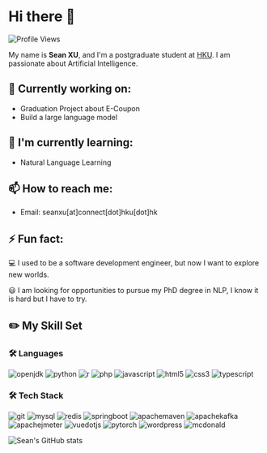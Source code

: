 # Hi there 👋
![Profile Views](https://komarev.com/ghpvc/?username=seanxuu&color=brightgreen)

My name is **Sean XU**, and I'm a postgraduate student at [HKU](https://www.hku.hk/). I am passionate about Artificial Intelligence.

## 🔭 Currently working on:

- Graduation Project about E-Coupon
- Build a large language model

## 🌱 I'm currently learning:

- Natural Language Learning

## 📫 How to reach me:

- Email: seanxu[at]connect[dot]hku[dot]hk

## ⚡ Fun fact:

💻  I used to be a software development engineer, but now I want to explore new worlds.

😃  I am looking for opportunities to pursue my PhD degree in NLP, I know it is hard but I have to try.


## ✏️ My Skill Set
### 🛠️ Languages
![openjdk](https://img.shields.io/badge/Java-ED8B00?style=for-the-badge&logo=openjdk&logoColor=white)
![python](https://img.shields.io/badge/Python-3776AB?style=for-the-badge&logo=python&logoColor=white)
![r](https://img.shields.io/badge/r-276DC3?style=for-the-badge&logo=r&logoColor=white)
![php](https://img.shields.io/badge/php-777BB4?style=for-the-badge&logo=php&logoColor=white)
![javascript](https://img.shields.io/badge/javascript-F7DF1E?style=for-the-badge&logo=javascript&logoColor=white)
![html5](https://img.shields.io/badge/html5-E34F26?style=for-the-badge&logo=html5&logoColor=white)
![css3](https://img.shields.io/badge/css3-1572B6?style=for-the-badge&logo=css3&logoColor=white)
![typescript](https://img.shields.io/badge/typescript-3178C6?style=for-the-badge&logo=typescript&logoColor=white)



### 🛠️ Tech Stack
![git](https://img.shields.io/badge/git-F05032?style=for-the-badge&logo=git&logoColor=white)
![mysql](https://img.shields.io/badge/mysql-4479A1?style=for-the-badge&logo=mysql&logoColor=white)
![redis](https://img.shields.io/badge/redis-DC382D?style=for-the-badge&logo=redis&logoColor=white)
![springboot](https://img.shields.io/badge/springboot-6DB33F?style=for-the-badge&logo=springboot&logoColor=white)
![apachemaven](https://img.shields.io/badge/maven-C71A36?style=for-the-badge&logo=apachemaven&logoColor=white)
![apachekafka](https://img.shields.io/badge/kafka-231F20?style=for-the-badge&logo=apachekafka&logoColor=white)
![apachejmeter](https://img.shields.io/badge/jmeter-D22128?style=for-the-badge&logo=apachejmeter&logoColor=white)
![vuedotjs](https://img.shields.io/badge/vuedotjs-4FC08D?style=for-the-badge&logo=vuedotjs&logoColor=white)
![pytorch](https://img.shields.io/badge/PyTorch-EE4C2C?style=for-the-badge&logo=pytorch&logoColor=white)
![wordpress](https://img.shields.io/badge/wordpress-21759B?style=for-the-badge&logo=wordpress&logoColor=white)
![mcdonald](https://img.shields.io/badge/McDonald's-FBC817?style=for-the-badge&logo=McDonald's&logoColor=white)


![Sean's GitHub stats](https://github-readme-stats.vercel.app/api?username=seanxuu&count_private=true)

